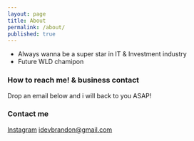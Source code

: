 ```yaml
---
layout: page
title: About
permalink: /about/
published: true
---
```


- Always wanna be a super star in IT & Investment industry 
- Future WLD chamipon 


### How to reach me! & business contact

Drop an email below and i will back to you ASAP!

### Contact me

[Instagram](https://instagram.com/idevbrandon)
[idevbrandon@gmail.com](mailto:idevbrandon@gmail.com)
